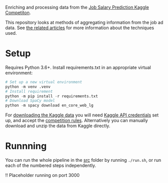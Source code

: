 Enriching and processing data from the [Job Salary Prediction Kaggle Competiton](https://www.kaggle.com/c/job-salary-prediction/data).

This repository looks at methods of aggregating information from the job ad data.
See [the related articles](https://skeptric.com/tags/jobs/) for more information about the techniques used.

# Setup

Requires Python 3.6+.
Install requirements.txt in an appropriate virtual environment:

```python
# Set up a new virtual environment
python -m venv .venv
# Install requirement
python -m pip install -r requirements.txt
# Download SpaCy model
python -m spacy download en_core_web_lg
```



For [downloading the Kaggle data](src/01b_fetch_kaggle_data.py) you will need [Kaggle API credentials](https://github.com/Kaggle/kaggle-api) set up, and accept the [competition rules](https://www.kaggle.com/c/job-salary-prediction/data). 
Alternatively you can manually download and unzip the data from Kaggle directly.


# Runnning

You can run the whole pipeline in the [src](/src) folder by running `./run.sh`, or run each of the numbered steps independently.

!! Placeholder running on port 3000

